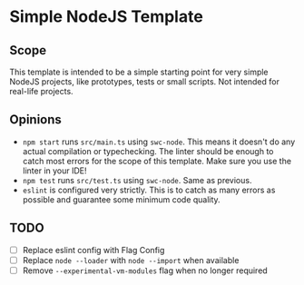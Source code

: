 # Simple NodeJS Template

## Scope

This template is intended to be a simple starting point for very simple NodeJS projects, like prototypes, tests or small
scripts. Not intended for real-life projects.

## Opinions

- `npm start` runs `src/main.ts` using `swc-node`. This means it doesn't do any actual compilation or typechecking. The
  linter should be enough to catch most errors for the scope of this template. Make sure you use the linter in your IDE!
- `npm test` runs `src/test.ts` using `swc-node`. Same as previous.
- `eslint` is configured very strictly. This is to catch as many errors as possible and guarantee some minimum code
  quality.

## TODO

- [ ] Replace eslint config with Flag Config
- [ ] Replace `node --loader` with `node --import` when available
- [ ] Remove `--experimental-vm-modules` flag when no longer required
